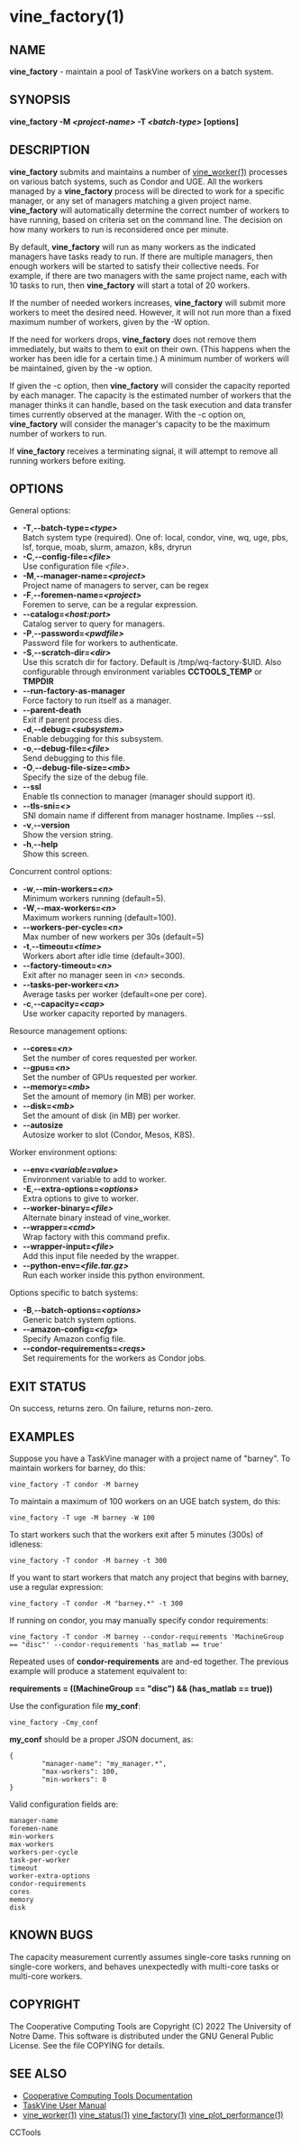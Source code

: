 






















# vine_factory(1)

## NAME
**vine_factory** - maintain a pool of TaskVine workers on a batch system.

## SYNOPSIS
**vine_factory -M _&lt;project-name&gt;_ -T _&lt;batch-type&gt;_ [options]**

## DESCRIPTION
**vine_factory** submits and maintains a number
of [vine_worker(1)](vine_worker.md) processes on various batch systems, such as
Condor and UGE.  All the workers managed by a **vine_factory** process
will be directed to work for a specific manager, or any set of managers matching
a given project name.  **vine_factory** will automatically determine
the correct number of workers to have running, based on criteria set on
the command line.  The decision on how many workers to run is reconsidered
once per minute.

By default, **vine_factory** will run as many workers as the
indicated managers have tasks ready to run.  If there are multiple
managers, then enough workers will be started to satisfy their collective needs.
For example, if there are two managers with the same project name, each with
10 tasks to run, then **vine_factory** will start a total of 20 workers.

If the number of needed workers increases, **vine_factory** will submit
more workers to meet the desired need.  However, it will not run more than
a fixed maximum number of workers, given by the -W option.

If the need for workers drops, **vine_factory** does not remove them immediately,
but waits to them to exit on their own.  (This happens when the worker has been idle
for a certain time.)  A minimum number of workers will be maintained, given
by the -w option.

If given the -c option, then **vine_factory** will consider the capacity
reported by each manager.  The capacity is the estimated number of workers
that the manager thinks it can handle, based on the task execution and data
transfer times currently observed at the manager.  With the -c option on,
**vine_factory** will consider the manager's capacity to be the maximum
number of workers to run.

If **vine_factory** receives a terminating signal, it will attempt to
remove all running workers before exiting.

## OPTIONS

General options:


- **-T**,**--batch-type=_&lt;type&gt;_**<br /> Batch system type (required). One of: local, condor, vine, wq, uge, pbs, lsf, torque, moab, slurm, amazon, k8s, dryrun
- **-C**,**--config-file=_&lt;file&gt;_**<br /> Use configuration file _&lt;file&gt;_.
- **-M**,**--manager-name=_&lt;project&gt;_**<br /> Project name of managers to server, can be regex
- **-F**,**--foremen-name=_&lt;project&gt;_**<br /> Foremen to serve, can be a regular expression.
- **--catalog=_&lt;host:port&gt;_**<br /> Catalog server to query for managers.
- **-P**,**--password=_&lt;pwdfile&gt;_**<br /> Password file for workers to authenticate.
- **-S**,**--scratch-dir=_&lt;dir&gt;_**<br /> Use this scratch dir for factory. Default is /tmp/wq-factory-$UID. 
Also configurable through environment variables **CCTOOLS_TEMP** or **TMPDIR**
- **--run-factory-as-manager**<br /> Force factory to run itself as a manager.
- **--parent-death**<br /> Exit if parent process dies.
- **-d**,**--debug=_&lt;subsystem&gt;_**<br /> Enable debugging for this subsystem.
- **-o**,**--debug-file=_&lt;file&gt;_**<br /> Send debugging to this file.
- **-O**,**--debug-file-size=_&lt;mb&gt;_**<br /> Specify the size of the debug file.
- **--ssl**<br />Enable tls connection to manager (manager should support it).
- **--tls-sni=_&lt;&gt;_**<br />SNI domain name if different from manager hostname. Implies --ssl.
- **-v**,**--version**<br /> Show the version string.
- **-h**,**--help**<br /> Show this screen.


Concurrent control options:


- **-w**,**--min-workers=_&lt;n&gt;_**<br /> Minimum workers running (default=5).
- **-W**,**--max-workers=_&lt;n&gt;_**<br /> Maximum workers running (default=100).
- **--workers-per-cycle=_&lt;n&gt;_**<br /> Max number of new workers per 30s (default=5)
- **-t**,**--timeout=_&lt;time&gt;_**<br /> Workers abort after idle time (default=300).
- **--factory-timeout=_&lt;n&gt;_**<br /> Exit after no manager seen in _&lt;n&gt;_ seconds.
- **--tasks-per-worker=_&lt;n&gt;_**<br /> Average tasks per worker (default=one per core).
- **-c**,**--capacity=_&lt;cap&gt;_**<br /> Use worker capacity reported by managers.


Resource management options:

- **--cores=_&lt;n&gt;_**<br />
 Set the number of cores requested per worker.
- **--gpus=_&lt;n&gt;_**<br />
 Set the number of GPUs requested per worker.
- **--memory=_&lt;mb&gt;_**<br />
 Set the amount of memory (in MB) per worker.
- **--disk=_&lt;mb&gt;_**<br />
 Set the amount of disk (in MB) per worker.
- **--autosize**<br />
 Autosize worker to slot (Condor, Mesos, K8S).


Worker environment options:

- **--env=_&lt;variable=value&gt;_**<br />
 Environment variable to add to worker.
- **-E**,**--extra-options=_&lt;options&gt;_**<br />
 Extra options to give to worker.
- **--worker-binary=_&lt;file&gt;_**<br />
 Alternate binary instead of vine_worker.
- **--wrapper=_&lt;cmd&gt;_**<br />
 Wrap factory with this command prefix.
- **--wrapper-input=_&lt;file&gt;_**<br /> Add this input file needed by the wrapper.
- **--python-env=_&lt;file.tar.gz&gt;_**<br /> Run each worker inside this python environment.


Options  specific to batch systems:

- **-B**,**--batch-options=_&lt;options&gt;_**<br /> Generic batch system options.
- **--amazon-config=_&lt;cfg&gt;_**<br /> Specify Amazon config file.
- **--condor-requirements=_&lt;reqs&gt;_**<br /> Set requirements for the workers as Condor jobs.


## EXIT STATUS
On success, returns zero. On failure, returns non-zero.

## EXAMPLES

Suppose you have a TaskVine manager with a project name of "barney".
To maintain workers for barney, do this:

```
vine_factory -T condor -M barney
```

To maintain a maximum of 100 workers on an UGE batch system, do this:

```
vine_factory -T uge -M barney -W 100
```

To start workers such that the workers exit after 5 minutes (300s) of idleness:

```
vine_factory -T condor -M barney -t 300
```

If you want to start workers that match any project that begins
with barney, use a regular expression:

```
vine_factory -T condor -M "barney.*" -t 300
```

If running on condor, you may manually specify condor requirements:

```
vine_factory -T condor -M barney --condor-requirements 'MachineGroup == "disc"' --condor-requirements 'has_matlab == true'
```

Repeated uses of **condor-requirements** are and-ed together. The previous example will produce a statement equivalent to:

**requirements = ((MachineGroup == "disc") && (has_matlab == true))**

Use the configuration file **my_conf**:

```
vine_factory -Cmy_conf
```

**my_conf** should be a proper JSON document, as:
```
{
        "manager-name": "my_manager.*",
        "max-workers": 100,
        "min-workers": 0
}
```

Valid configuration fields are:

```
manager-name
foremen-name
min-workers
max-workers
workers-per-cycle
task-per-worker
timeout
worker-extra-options
condor-requirements
cores
memory
disk
```

## KNOWN BUGS

The capacity measurement currently assumes single-core tasks running on single-core
workers, and behaves unexpectedly with multi-core tasks or multi-core workers.

## COPYRIGHT
The Cooperative Computing Tools are Copyright (C) 2022 The University of Notre Dame.  This software is distributed under the GNU General Public License.  See the file COPYING for details.

## SEE ALSO


- [Cooperative Computing Tools Documentation]("../index.html")
- [TaskVine User Manual]("../taskvine.html")
- [vine_worker(1)](vine_worker.md) [vine_status(1)](vine_status.md) [vine_factory(1)](vine_factory.md) [vine_plot_performance(1)](vine_plot_performance.md) 


CCTools
